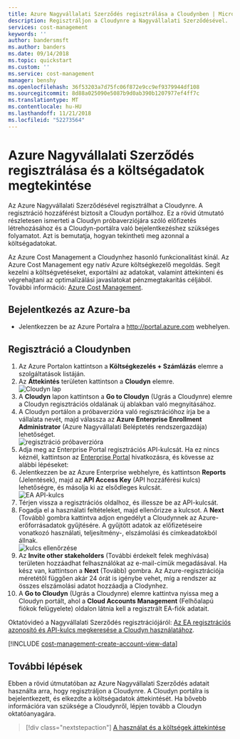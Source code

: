 ```yaml
---
title: Azure Nagyvállalati Szerződés regisztrálása a Cloudynben | Microsoft Docs
description: Regisztráljon a Cloudynre a Nagyvállalati Szerződésével.
services: cost-management
keywords: ''
author: bandersmsft
ms.author: banders
ms.date: 09/14/2018
ms.topic: quickstart
ms.custom: ''
ms.service: cost-management
manager: benshy
ms.openlocfilehash: 36f53203a7d75fc06f872e9cc9ef9379944df108
ms.sourcegitcommit: 8d88a025090e5087b9d0ab390b1207977ef4ff7c
ms.translationtype: MT
ms.contentlocale: hu-HU
ms.lasthandoff: 11/21/2018
ms.locfileid: "52273564"
---
```

# <a name="register-an-azure-enterprise-agreement-and-view-cost-data"></a>Azure Nagyvállalati Szerződés regisztrálása és a költségadatok megtekintése

Az Azure Nagyvállalati Szerződésével regisztrálhat a Cloudynre. A regisztráció hozzáférést biztosít a Cloudyn portálhoz. Ez a rövid útmutató részletesen ismerteti a Cloudyn próbaverziójára szóló előfizetés létrehozásához és a Cloudyn-portálra való bejelentkezéshez szükséges folyamatot. Azt is bemutatja, hogyan tekintheti meg azonnal a költségadatokat.

Az Azure Cost Management a Cloudynhez hasonló funkcionalitást kínál. Az Azure Cost Management egy natív Azure költségkezelő megoldás. Segít kezelni a költségvetéseket, exportálni az adatokat, valamint áttekinteni és végrehajtani az optimalizálási javaslatokat pénzmegtakarítás céljából. További információ: [Azure Cost Management](overview-cost-mgt.md).

## <a name="sign-in-to-azure"></a>Bejelentkezés az Azure-ba

- Jelentkezzen be az Azure Portalra a http://portal.azure.com webhelyen.

## <a name="register-with-cloudyn"></a>Regisztráció a Cloudynben

1. Az Azure Portalon kattintson a **Költségkezelés + Számlázás** elemre a szolgáltatások listáján.
2. Az **Áttekintés** területen kattintson a **Cloudyn** elemre.  
    ![Cloudyn lap](./media/quick-register-ea/cost-mgt-billing-service.png)
3. A **Cloudyn** lapon kattintson a **Go to Cloudyn** (Ugrás a Cloudynre) elemre a Cloudyn regisztrációs oldalának új ablakban való megnyitásához.
4. A Cloudyn portálon a próbaverzióra való regisztrációhoz írja be a vállalata nevét, majd válassza az **Azure Enterprise Enrollment Administrator** (Azure Nagyvállalati Beléptetés rendszergazdája) lehetőséget.  
    ![regisztráció próbaverzióra](./media/quick-register-ea/trial-reg.png)
5. Adja meg az Enterprise Portal regisztrációs API-kulcsát. Ha ez nincs kéznél, kattintson az [Enterprise Portal](https://ea.azure.com) hivatkozásra, és kövesse az alábbi lépéseket:
  1. Jelentkezzen be az Azure Enterprise webhelyre, és kattintson **Reports** (Jelentések), majd az **API Access Key** (API hozzáférési kulcs) lehetőségre, és másolja ki az elsődleges kulcsát.  
    ![EA API-kulcs](./media/quick-register-ea/ea-key.png)
  3. Térjen vissza a regisztrációs oldalhoz, és illessze be az API-kulcsát.
6. Fogadja el a használati feltételeket, majd ellenőrizze a kulcsot. A **Next** (Tovább) gombra kattintva adjon engedélyt a Cloudynnek az Azure-erőforrásadatok gyűjtésére. A gyűjtött adatok az előfizetéseire vonatkozó használati, teljesítmény-, elszámolási és címkeadatokból állnak.  
    ![kulcs ellenőrzése](./media/quick-register-ea/ea-key-validated.png)
7. Az **Invite other stakeholders** (További érdekelt felek meghívása) területen hozzáadhat felhasználókat az e-mail-címük megadásával. Ha kész van, kattintson a **Next** (Tovább) gombra. Az Azure-regisztrációja méretétől függően akár 24 órát is igénybe vehet, míg a rendszer az összes elszámolási adatot hozzáadja a Clodynhez.
8. A **Go to Cloudyn** (Ugrás a Cloudynre) elemre kattintva nyissa meg a Cloudyn portált, ahol a **Cloud Accounts Management** (Felhőalapú fiókok felügyelete) oldalon látnia kell a regisztrált EA-fiók adatait.

Oktatóvideó a Nagyvállalati Szerződés regisztrációjáról: [Az EA regisztrációs azonosító és API-kulcs megkeresése a Cloudyn használatához](https://youtu.be/u_phLs_udig).

[!INCLUDE [cost-management-create-account-view-data](../../includes/cost-management-create-account-view-data.md)]

## <a name="next-steps"></a>További lépések

Ebben a rövid útmutatóban az Azure Nagyvállalati Szerződés adatait használta arra, hogy regisztráljon a Cloudynre. A Cloudyn portálra is bejelentkezett, és elkezdte a költségadatok áttekintését. Ha bővebb információra van szüksége a Cloudynről, lépjen tovább a Cloudyn oktatóanyagára.

> [!div class="nextstepaction"]
> [A használat és a költségek áttekintése](./tutorial-review-usage.md)
